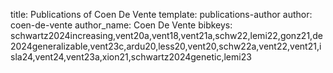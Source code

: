 title: Publications of Coen De Vente
template: publications-author
author: coen-de-vente
author_name: Coen De Vente
bibkeys: schwartz2024increasing,vent20a,vent18,vent21a,schw22,lemi22,gonz21,de2024generalizable,vent23c,ardu20,less20,vent20,schw22a,vent22,vent21,isla24,vent24,vent23a,xion21,schwartz2024genetic,lemi23